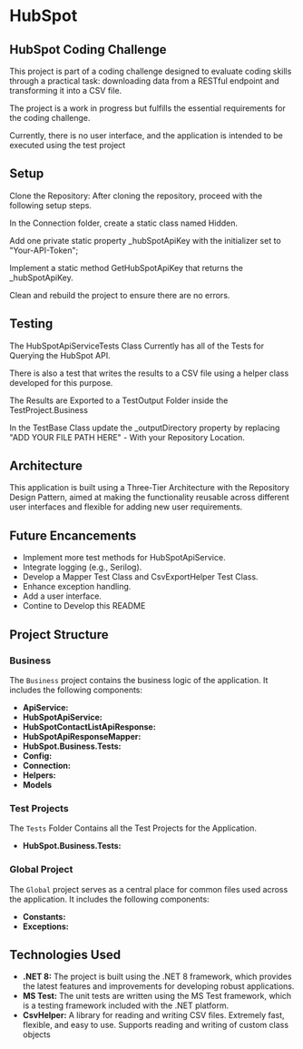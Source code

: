 # HubSpot
## HubSpot Coding Challenge 

This project is part of a coding challenge designed to evaluate coding skills through a practical task: downloading data from a RESTful endpoint and transforming it into a CSV file. 

The project is a work in progress but fulfills the essential requirements for the coding challenge. 

Currently, there is no user interface, and the application is intended to be executed using the test project

## Setup
Clone the Repository: After cloning the repository, proceed with the following setup steps.

In the Connection folder, create a static class named Hidden.

Add one private static property _hubSpotApiKey with the initializer set to "Your-API-Token";

Implement a static method GetHubSpotApiKey that returns the _hubSpotApiKey.

Clean and rebuild the project to ensure there are no errors.

## Testing
The HubSpotApiServiceTests Class Currently has all of the Tests for Querying the HubSpot API. 

There is also a test that writes the results to a CSV file using a helper class developed for this purpose.

The Results are Exported to a TestOutput Folder inside the TestProject.Business

In the TestBase Class update the _outputDirectory property by replacing "ADD YOUR FILE PATH HERE" - With your Repository Location.

## Architecture
This application is built using a Three-Tier Architecture with the Repository Design Pattern, aimed at making the functionality reusable across different user interfaces and flexible for adding new user requirements.

## Future Encancements
- Implement more test methods for HubSpotApiService.
- Integrate logging (e.g., Serilog).
- Develop a Mapper Test Class and CsvExportHelper Test Class.
- Enhance exception handling.
- Add a user interface.
- Contine to Develop this README

## Project Structure
### Business
The `Business` project contains the business logic of the application. It includes the following components:
- **ApiService:**
- **HubSpotApiService:**
- **HubSpotContactListApiResponse:**
- **HubSpotApiResponseMapper:**
- **HubSpot.Business.Tests:**
- **Config:**
- **Connection:**
- **Helpers:**
- **Models**
  
### Test Projects
The `Tests` Folder Contains all the Test Projects for the Application.
- **HubSpot.Business.Tests:**

### Global Project
The `Global` project serves as a central place for common files used across the application. It includes the following components:
- **Constants:**
- **Exceptions:**

## Technologies Used
- **.NET 8:** The project is built using the .NET 8 framework, which provides the latest features and improvements for developing robust applications.
- **MS Test:** The unit tests are written using the MS Test framework, which is a testing framework included with the .NET platform.
- **CsvHelper:** A library for reading and writing CSV files. Extremely fast, flexible, and easy to use. Supports reading and writing of custom class objects
